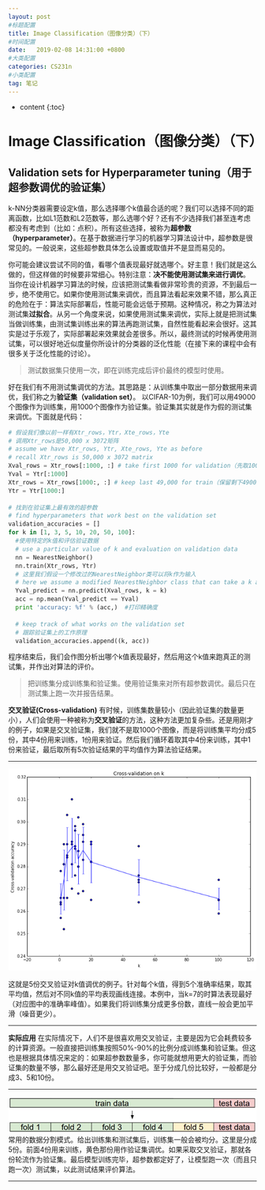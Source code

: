 ```yaml
---
layout: post
#标题配置
title: Image Classification（图像分类）（下）
#时间配置
date:   2019-02-08 14:31:00 +0800
#大类配置
categories: CS231n
#小类配置
tag: 笔记
---
```


* content
{:toc}

# Image Classification（图像分类）（下）

## Validation sets for Hyperparameter tuning（用于超参数调优的验证集）

k-NN分类器需要设定k值，那么选择哪个k值最合适的呢？我们可以选择不同的距离函数，比如L1范数和L2范数等，那么选哪个好？还有不少选择我们甚至连考虑都没有考虑到（比如：点积）。所有这些选择，被称为**超参数（hyperparameter）**。在基于数据进行学习的机器学习算法设计中，超参数是很常见的。一般说来，这些超参数具体怎么设置或取值并不是显而易见的。

你可能会建议尝试不同的值，看哪个值表现最好就选哪个。好主意！我们就是这么做的，但这样做的时候要非常细心。特别注意：**决不能使用测试集来进行调优**。 当你在设计机器学习算法的时候，应该把测试集看做非常珍贵的资源，不到最后一步，绝不使用它。如果你使用测试集来调优，而且算法看起来效果不错，那么真正的危险在于：算法实际部署后，性能可能会远低于预期。这种情况，称之为算法对测试集**过拟合**。从另一个角度来说，如果使用测试集来调优，实际上就是把测试集当做训练集，由测试集训练出来的算法再跑测试集，自然性能看起来会很好。这其实是过于乐观了，实际部署起来效果就会差很多。所以，最终测试的时候再使用测试集，可以很好地近似度量你所设计的分类器的泛化性能（在接下来的课程中会有很多关于泛化性能的讨论）。

> 测试数据集只使用一次，即在训练完成后评价最终的模型时使用。

好在我们有不用测试集调优的方法。其思路是：从训练集中取出一部分数据用来调优，我们称之为**验证集（validation set）**。 以CIFAR-10为例，我们可以用49000个图像作为训练集，用1000个图像作为验证集。验证集其实就是作为假的测试集来调优。下面就是代码：
```python
# 假设我们像以前一样有Xtr_rows，Ytr，Xte_rows，Yte
# 调用Xtr_rows是50,000 x 3072矩阵
# assume we have Xtr_rows, Ytr, Xte_rows, Yte as before
# recall Xtr_rows is 50,000 x 3072 matrix
Xval_rows = Xtr_rows[:1000, :] # take first 1000 for validation（先取1000进行验证）
Yval = Ytr[:1000]
Xtr_rows = Xtr_rows[1000:, :] # keep last 49,000 for train（保留剩下4900进行训练）
Ytr = Ytr[1000:]

# 找到在验证集上最有效的超参数
# find hyperparameters that work best on the validation set
validation_accuracies = []
for k in [1, 3, 5, 10, 20, 50, 100]:
  #使用特定的k值和评估验证数据
  # use a particular value of k and evaluation on validation data
  nn = NearestNeighbor()
  nn.train(Xtr_rows, Ytr)
  # 这里我们假设一个修改过的NearestNeighbor类可以将k作为输入
  # here we assume a modified NearestNeighbor class that can take a k as input
  Yval_predict = nn.predict(Xval_rows, k = k)
  acc = np.mean(Yval_predict == Yval)
  print 'accuracy: %f' % (acc,)  #打印精确度

  # keep track of what works on the validation set
  # 跟踪验证集上的工作原理
  validation_accuracies.append((k, acc))
```
程序结束后，我们会作图分析出哪个k值表现最好，然后用这个k值来跑真正的测试集，并作出对算法的评价。

> 把训练集分成训练集和验证集。使用验证集来对所有超参数调优。最后只在测试集上跑一次并报告结果。

**交叉验证(Cross-validation)**  有时候，训练集数量较小（因此验证集的数量更小），人们会使用一种被称为**交叉验证**的方法，这种方法更加复杂些。还是用刚才的例子，如果是交叉验证集，我们就不是取1000个图像，而是将训练集平均分成5份，其中4份用来训练，1份用来验证。然后我们循环着取其中4份来训练，其中1份来验证，最后取所有5次验证结果的平均值作为算法验证结果。

-------------------------------------------------------
![](/styles/images/2019-02-08-image-classification-2/cvplot.png)

这就是5份交叉验证对k值调优的例子。针对每个k值，得到5个准确率结果，取其平均值，然后对不同k值的平均表现画线连接。本例中，当k=7的时算法表现最好（对应图中的准确率峰值）。如果我们将训练集分成更多份数，直线一般会更加平滑（噪音更少）。

-------------------------------------------------------

**实际应用** 在实际情况下，人们不是很喜欢用交叉验证，主要是因为它会耗费较多的计算资源。一般直接把训练集按照50%-90%的比例分成训练集和验证集。但这也是根据具体情况来定的：如果超参数数量多，你可能就想用更大的验证集，而验证集的数量不够，那么最好还是用交叉验证吧。至于分成几份比较好，一般都是分成3、5和10份。

-------------------------------------------------------
![](/styles/images/2019-02-08-image-classification-2/crossval.jpeg)
常用的数据分割模式。给出训练集和测试集后，训练集一般会被均分。这里是分成5份。前面4份用来训练，黄色那份用作验证集调优。如果采取交叉验证，那就各份轮流作为验证集。最后模型训练完毕，超参数都定好了，让模型跑一次（而且只跑一次）测试集，以此测试结果评价算法。

--------------------------------------------------------
